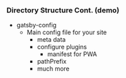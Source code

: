 ### Directory Structure Cont. (demo)

- gatsby-config
  - Main config file for your site
    - meta data
    - configure plugins
        -  manifest for PWA
    - pathPrefix
    - much more
